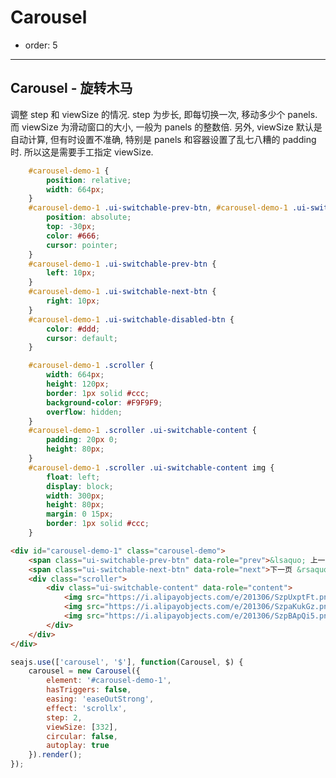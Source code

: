 # Carousel

- order: 5

---


<h2>Carousel - 旋转木马</h2>

调整 step 和 viewSize 的情况. step 为步长, 即每切换一次, 移动多少个 panels. 而 viewSize 为滑动窗口的大小, 一般为 panels 的整数倍.
另外, viewSize 默认是自动计算, 但有时设置不准确, 特别是 panels 和容器设置了乱七八糟的 padding 时. 所以这是需要手工指定 viewSize.

<style>
.carousel-demo {
    margin: 40px 0 20px;
    padding: 0;
}
.hidden {
    display: none;
}
</style>



````css
    #carousel-demo-1 {
        position: relative;
        width: 664px;
    }
    #carousel-demo-1 .ui-switchable-prev-btn, #carousel-demo-1 .ui-switchable-next-btn {
        position: absolute;
        top: -30px;
        color: #666;
        cursor: pointer;
    }
    #carousel-demo-1 .ui-switchable-prev-btn {
        left: 10px; 
    }
    #carousel-demo-1 .ui-switchable-next-btn {
        right: 10px;
    }
    #carousel-demo-1 .ui-switchable-disabled-btn {
        color: #ddd;
        cursor: default;
    }

    #carousel-demo-1 .scroller {
        width: 664px;
        height: 120px;
        border: 1px solid #ccc;
        background-color: #F9F9F9;
        overflow: hidden;
    }
    #carousel-demo-1 .scroller .ui-switchable-content {
        padding: 20px 0;
        height: 80px;
    }
    #carousel-demo-1 .scroller .ui-switchable-content img {
        float: left;
        display: block;
        width: 300px;
        height: 80px;
        margin: 0 15px;
        border: 1px solid #ccc;
    }
````

````html
<div id="carousel-demo-1" class="carousel-demo">
    <span class="ui-switchable-prev-btn" data-role="prev">&lsaquo; 上一页</span>
    <span class="ui-switchable-next-btn" data-role="next">下一页 &rsaquo;</span>
    <div class="scroller">
        <div class="ui-switchable-content" data-role="content">
            <img src="https://i.alipayobjects.com/e/201306/SzpUxptFt.png" alt="" class="ui-switchable-panel">
            <img src="https://i.alipayobjects.com/e/201306/SzpaKukGz.png" alt="" class="ui-switchable-panel">
            <img src="https://i.alipayobjects.com/e/201306/SzpBApQi5.png" alt="" class="ui-switchable-panel">
        </div>
    </div>
</div>
````


````js
seajs.use(['carousel', '$'], function(Carousel, $) {
    carousel = new Carousel({
        element: '#carousel-demo-1',
        hasTriggers: false,
        easing: 'easeOutStrong',
        effect: 'scrollx',
        step: 2,
        viewSize: [332],
        circular: false,
        autoplay: true
    }).render();
});

````
